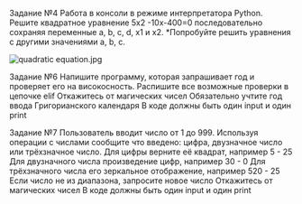 
Задание №4
    Работа в консоли в режиме интерпретатора Python.
    Решите квадратное уравнение 5x2 -10x-400=0 последовательно
    сохраняя переменные a, b, c, d, x1 и x2.
    *Попробуйте решить уравнения с другими значениями a, b, c.

![quadratic equation.jpg](..%2F..%2Fvenv%2Fimage%2Fquadratic%20equation.jpg)

Задание №6
    Напишите программу, которая запрашивает год и проверяет его на високосность.
    Распишите все возможные проверки в цепочке elif
    Откажитесь от магических чисел
    Обязательно учтите год ввода Григорианского календаря
    В коде должны быть один input и один print


Задание №7
    Пользователь вводит число от 1 до 999. Используя операции с числами
    сообщите что введено: цифра, двузначное число или трёхзначное число.
    Для цифры верните её квадрат, например 5 - 25
    Для двузначного числа произведение цифр, например 30 - 0
    Для трёхзначного числа его зеркальное отображение, например 520 - 25
    Если число не из диапазона, запросите новое число
    Откажитесь от магических чисел
    В коде должны быть один input и один print

